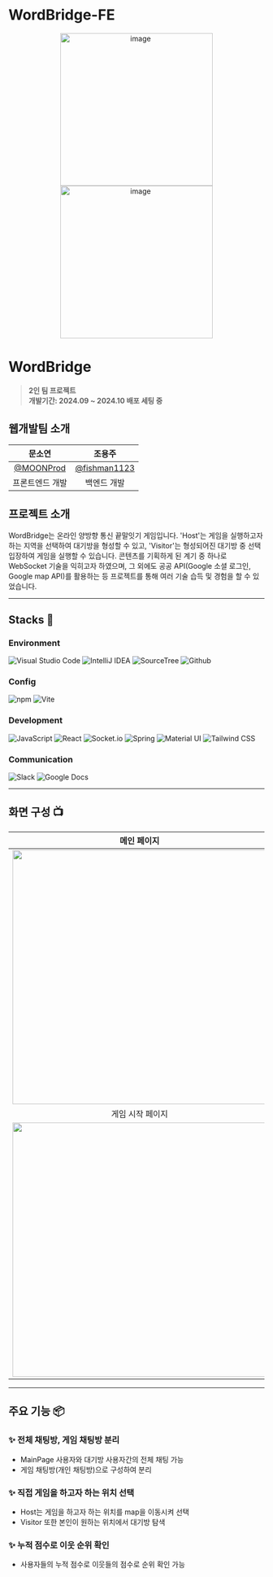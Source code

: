 # WordBridge-FE

<div align="center">
  <img width="300" alt="image" src="https://github.com/user-attachments/assets/8f226fda-9cdc-4a55-af56-644165a4dca0">
  <img width="300" alt="image" src="https://github.com/user-attachments/assets/2977cb78-1d6f-4576-99f8-8c22fcefe265">
</div>

# WordBridge
> **2인 팀 프로젝트** <br/> **개발기간: 2024.09 ~ 2024.10 배포 세팅 중**

## 웹개발팀 소개

|      문소연       |          조용주         |                                                                                                             
| :------------------------------------------------------------------------------: | :---------------------------------------------------------------------------------------------------------------------------------------------------: |
|   [@MOONProd](https://github.com/MOONProd)   |    [@fishman1123](https://github.com/fishman1123)  |
| 프론트엔드 개발 | 백엔드 개발 |

## 프로젝트 소개

WordBridge는 온라인 양방향 통신 끝말잇기 게임입니다. 'Host'는 게임을 실행하고자 하는 지역을 선택하여 대기방을 형성할 수 있고, 'Visitor'는 형성되어진 대기방 중 선택 입장하여 게임을 실행할 수 있습니다.
콘텐츠를 기획하게 된 계기 중 하나로 WebSocket 기술을 익히고자 하였으며, 그 외에도 공공 API(Google 소셜 로그인, Google map API)를 활용하는 등 프로젝트를 통해 여러 기술 습득 및 경험을 할 수 있었습니다.

---

## Stacks 🧐

### Environment
![Visual Studio Code](https://img.shields.io/badge/Visual%20Studio%20Code-007ACC?style=for-the-badge&logo=Visual%20Studio%20Code&logoColor=white)
![IntelliJ IDEA](https://img.shields.io/badge/Intellij%20IDEA-000000?style=for-the-badge&logo=IntelliJ%20IDEA&logoColor=white)
![SourceTree](https://img.shields.io/badge/Sourcetree-0052CC?style=for-the-badge&logo=SourceTree&logoColor=white)
![Github](https://img.shields.io/badge/GitHub-181717?style=for-the-badge&logo=GitHub&logoColor=white)             

### Config
![npm](https://img.shields.io/badge/npm-CB3837?style=for-the-badge&logo=npm&logoColor=white) 
![Vite](https://img.shields.io/badge/Vite-646CFF?style=for-the-badge&logo=Vite&logoColor=white)        

### Development
![JavaScript](https://img.shields.io/badge/JavaScript-F7DF1E?style=for-the-badge&logo=Javascript&logoColor=white)
![React](https://img.shields.io/badge/React-20232A?style=for-the-badge&logo=react&logoColor=61DAFB)
![Socket.io](https://img.shields.io/badge/Socket.io-010101?style=for-the-badge&logo=Socket.io&logoColor=white)
![Spring](https://img.shields.io/badge/Spring-6DB33F?style=for-the-badge&logo=Spring&logoColor=white)
![Material UI](https://img.shields.io/badge/Material%20UI-007FFF?style=for-the-badge&logo=MUI&logoColor=white)
![Tailwind CSS](https://img.shields.io/badge/Tailwind%20CSS-06B6D4?style=for-the-badge&logo=Tailwind%20CSS&logoColor=white)

### Communication
![Slack](https://img.shields.io/badge/Slack-4A154B?style=for-the-badge&logo=Slack&logoColor=white)
![Google Docs](https://img.shields.io/badge/Google%20Docs-4285F4?style=for-the-badge&logo=Google%20Docs&logoColor=white)

---

## 화면 구성 📺

| 메인 페이지  |  Visitor 페이지   |
| :-------------------------------------------: | :------------: |
|  <img width="500" src="https://github.com/user-attachments/assets/3e26f054-b9ae-4e04-a852-c1542689b270"/> |  <img width="500" src="https://github.com/user-attachments/assets/d81bc023-f512-43e9-b305-e2baa477d8d8"/>|  
| 게임 시작 페이지  |  Host 대기방 생성 안내   |  
| <img width="500" src="https://github.com/user-attachments/assets/ba5ac723-589f-4ad1-a52d-6a5331c4ae38"/>   |  <img width="500" src="https://github.com/user-attachments/assets/ca32c1ec-3993-42ab-b093-64c79f51b57e"/>     |

---
## 주요 기능 📦

### ✨ 전체 채팅방, 게임 채팅방 분리
- MainPage 사용자와 대기방 사용자간의 전체 채팅 가능
- 게임 채팅방(개인 채팅방)으로 구성하여 분리

### ✨ 직접 게임을 하고자 하는 위치 선택
- Host는 게임을 하고자 하는 위치를 map을 이동시켜 선택
- Visitor 또한 본인이 원하는 위치에서 대기방 탐색

### ✨ 누적 점수로 이웃 순위 확인 
- 사용자들의 누적 점수로 이웃들의 점수로 순위 확인 가능
